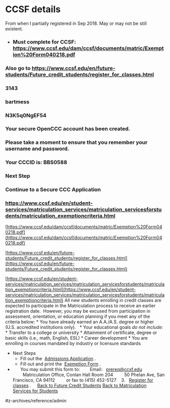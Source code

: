 # CCSF details
From when I partially registered in Sep 2018. May or may  not be still existent.

* ### Must complete for CCSF:  https://www.ccsf.edu/dam/ccsf/documents/matric/Exemption%20Form040218.pdf 

### Also go to  https://www.ccsf.edu/en/future-students/Future_credit_students/register_for_classes.html 


### 3143

### bartmess
### N3K5q0NgEF54
### Your secure OpenCCC account has been created.

### Please take a moment to ensure that you remember your username and password.

### Your CCCID is: BBS0588

### Next Step

### Continue to a Secure CCC Application






###  https://www.ccsf.edu/en/student-services/matriculation_services/matriculation_servicesforstudents/matriculation_exemptioncriteria.html

[https://www.ccsf.edu/dam/ccsf/documents/matric/Exemption%20Form040218.pdf](https://www.ccsf.edu/dam/ccsf/documents/matric/Exemption%20Form040218.pdf)

[https://www.ccsf.edu/en/future-students/Future_credit_students/register_for_classes.html](https://www.ccsf.edu/en/future-students/Future_credit_students/register_for_classes.html)

[https://www.ccsf.edu/en/student-services/matriculation_services/matriculation_servicesforstudents/matriculation_exemptioncriteria.html](https://www.ccsf.edu/en/student-services/matriculation_services/matriculation_servicesforstudents/matriculation_exemptioncriteria.html)
All new students enrolling in credit classes are expected to participate in the Matriculation process to receive an earlier registration date.  However, you may be excused from participation in assessment, orientation, or education planning if you meet any of the criteria below:
	* You have already earned an A.A./A.S. degree or higher (U.S. accredited institutions only).  
	* Your educational goals *do not include*:
	* Transfer to a college or university
	* Attainment of certificate, degree or basic skills (i.e., math, English, ESL)
	* Career development
	* You are enrolling in courses mandated by industry or licensure standards
* Next Steps
	* Fill out the  [Admissions Application](https://www.ccsf.edu/ccsf/en/future-students/Future_credit_students/apply_for_admissions.html) .
	* Fill out and print the  [Exemption Form](https://www.ccsf.edu/content/dam/ccsf/documents/matric/Exemption%20Form040218.pdf) .
*       You may submit this form to:
       Email:   [prereq@ccsf.edu](mailto:prereq@ccsf.edu) 
        Matriculation Office, Conlan Hall Room 204
        50 Phelan Ave, San Francisco, CA 94112
        or fax to (415) 452-5127
   3.   [Register for classes](https://ssb-prod.ccsf.edu/web4stud.html) .
 
 
 [Back to Future Credit Students](http://www.ccsf.edu/en/future-students.html) 
 [Back to Matriculation Services for Students](https://www.ccsf.edu/ccsf/en/student-services/matriculation_services/matriculation_servicesforstudents.html) 
 


#z-archives/reference/admin